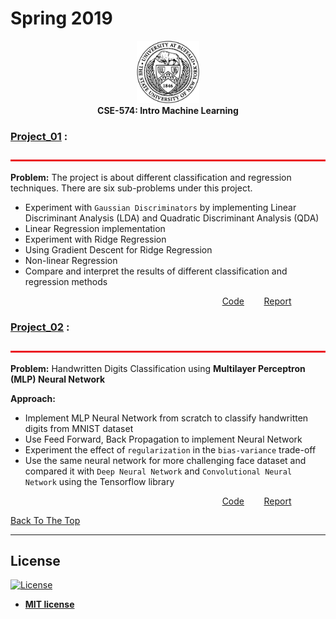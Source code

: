 # Spring 2019
<p align="center">
<img src="images/ub.png" alt="ub_logo.jpg" width="100" height="100"> <br>
  <b> CSE-574: Intro Machine Learning </b>
</p>

### [Project_01](Project_01) :
<img src="images/bar.jpg" alt="bar.jpg" width="1100" height="3"> <br>

**Problem:** 
The project is about different classification and regression techniques. There are six sub-problems under this project.
- Experiment with `Gaussian Discriminators` by implementing Linear Discriminant Analysis (LDA) and Quadratic Discriminant Analysis (QDA)
- Linear Regression implementation
- Experiment with Ridge Regression
- Using Gradient Descent for Ridge Regression
- Non-linear Regression
- Compare and interpret the results of different classification and regression methods

&nbsp;&nbsp;&nbsp;&nbsp;&nbsp;&nbsp;&nbsp;&nbsp;&nbsp;&nbsp;&nbsp;&nbsp;&nbsp;&nbsp;&nbsp;&nbsp;&nbsp;&nbsp;&nbsp;&nbsp;&nbsp;&nbsp;&nbsp;&nbsp;&nbsp;&nbsp;&nbsp;&nbsp;&nbsp;&nbsp;&nbsp;&nbsp;&nbsp;&nbsp;&nbsp;&nbsp;&nbsp;&nbsp;&nbsp;&nbsp;&nbsp;&nbsp;&nbsp;&nbsp;&nbsp;&nbsp;&nbsp;&nbsp;&nbsp;&nbsp;&nbsp;&nbsp;&nbsp;&nbsp;&nbsp;&nbsp;&nbsp;&nbsp;&nbsp;&nbsp;&nbsp;&nbsp;&nbsp;&nbsp;&nbsp;&nbsp;&nbsp;&nbsp;&nbsp;&nbsp;&nbsp;&nbsp;&nbsp;&nbsp;&nbsp;&nbsp;&nbsp;&nbsp;&nbsp;&nbsp;&nbsp;&nbsp;&nbsp;&nbsp;&nbsp; [Code](Project_01/My_Submission/script.py)  &nbsp;&nbsp;&nbsp;&nbsp;&nbsp;&nbsp; [Report](Project_01/My_Submission/report.pdf)



### [Project_02](Project_02) :
<img src="images/bar.jpg" alt="bar.jpg" width="1100" height="3"> <br>

**Problem:** 
Handwritten Digits Classification using **Multilayer Perceptron (MLP) Neural Network**

**Approach:**
- Implement MLP Neural Network from scratch to classify handwritten digits from MNIST dataset
- Use Feed Forward, Back Propagation to implement Neural Network
- Experiment the effect of `regularization` in the `bias-variance` trade-off
- Use the same neural network for more challenging face dataset and compared it with `Deep Neural Network` and `Convolutional Neural Network` using the Tensorflow library

&nbsp;&nbsp;&nbsp;&nbsp;&nbsp;&nbsp;&nbsp;&nbsp;&nbsp;&nbsp;&nbsp;&nbsp;&nbsp;&nbsp;&nbsp;&nbsp;&nbsp;&nbsp;&nbsp;&nbsp;&nbsp;&nbsp;&nbsp;&nbsp;&nbsp;&nbsp;&nbsp;&nbsp;&nbsp;&nbsp;&nbsp;&nbsp;&nbsp;&nbsp;&nbsp;&nbsp;&nbsp;&nbsp;&nbsp;&nbsp;&nbsp;&nbsp;&nbsp;&nbsp;&nbsp;&nbsp;&nbsp;&nbsp;&nbsp;&nbsp;&nbsp;&nbsp;&nbsp;&nbsp;&nbsp;&nbsp;&nbsp;&nbsp;&nbsp;&nbsp;&nbsp;&nbsp;&nbsp;&nbsp;&nbsp;&nbsp;&nbsp;&nbsp;&nbsp;&nbsp;&nbsp;&nbsp;&nbsp;&nbsp;&nbsp;&nbsp;&nbsp;&nbsp;&nbsp;&nbsp;&nbsp;&nbsp;&nbsp;&nbsp;&nbsp; [Code](Project_02/My_Submission/nnScript.py)  &nbsp;&nbsp;&nbsp;&nbsp;&nbsp;&nbsp; [Report](Project_02/My_Submission/report.pdf)


[Back To The Top](#spring-2019)

---
## License

[![License](http://img.shields.io/:license-mit-blue.svg?style=flat-square)](http://badges.mit-license.org)

- **[MIT license](http://opensource.org/licenses/mit-license.php)**
